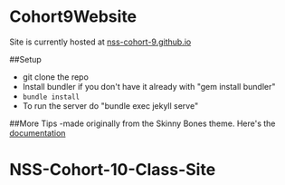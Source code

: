 # Cohort9Website

Site is currently hosted at [nss-cohort-9.github.io](http://nss-cohort-9.github.io/)

##Setup
- git clone the repo
- Install bundler if you don't have it already with "gem install bundler"
- `bundle install`
- To run the server do "bundle exec jekyll serve"

##More Tips
-made originally from the Skinny Bones theme. Here's the [documentation](https://mmistakes.github.io/skinny-bones-jekyll/getting-started/)

# NSS-Cohort-10-Class-Site
